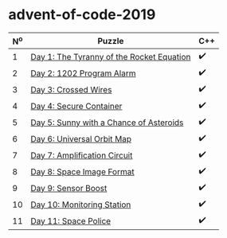 # advent-of-code-2019

| N<sup>o</sup> | Puzzle | C++ |
| ---- | ---- | ---- |
| 1 | [Day 1: The Tyranny of the Rocket Equation](./advent-of-code-2019/days/01/tyranny.cpp) | :heavy_check_mark: |
| 2 | [Day 2: 1202 Program Alarm](./advent-of-code-2019/days/02/alarm.cpp) | :heavy_check_mark: |
| 3 | [Day 3: Crossed Wires](./advent-of-code-2019/days/03/wires.cpp) | :heavy_check_mark: |
| 4 | [Day 4: Secure Container](./advent-of-code-2019/days/04/container.cpp) | :heavy_check_mark: |
| 5 | [Day 5: Sunny with a Chance of Asteroids](./advent-of-code-2019/days/05/asteroids.cpp) | :heavy_check_mark: |
| 6 | [Day 6: Universal Orbit Map](./advent-of-code-2019/days/06/orbits.cpp) | :heavy_check_mark: |
| 7 | [Day 7: Amplification Circuit](./advent-of-code-2019/days/07/circuit.cpp) | :heavy_check_mark: |
| 8 | [Day 8: Space Image Format](./advent-of-code-2019/days/08/sif.cpp) | :heavy_check_mark: |
| 9 | [Day 9: Sensor Boost](./advent-of-code-2019/days/09/boost.cpp) | :heavy_check_mark: |
| 10 | [Day 10: Monitoring Station](./advent-of-code-2019/days/10/station.cpp) | :heavy_check_mark: |
| 11 | [Day 11: Space Police](./advent-of-code-2019/days/11/police.cpp) | :heavy_check_mark: |
